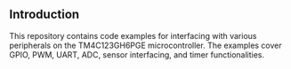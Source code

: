 ## Introduction

This repository contains code examples for interfacing with various peripherals on the TM4C123GH6PGE microcontroller. The examples cover GPIO, PWM, UART, ADC, sensor interfacing, and timer functionalities. 
